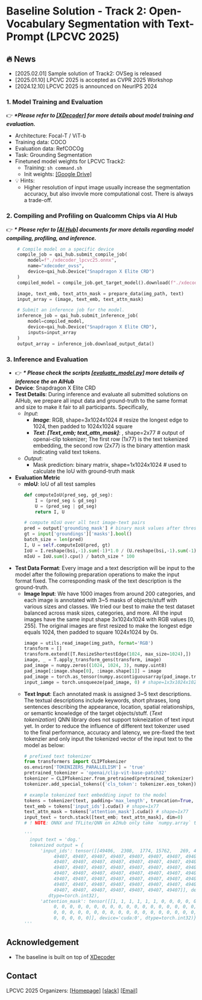 # Baseline Solution - Track 2: Open-Vocabulary Segmentation with Text-Prompt (LPCVC 2025)

## :fire: News
- [2025.02.01] Sample solution of Track2: OVSeg is released
- [2025.01.10] LPCVC 2025 is accepted as CVPR 2025 Workshop
- [2024.12.10] LPCVC 2025 is announced on NeurIPS 2024

### 1. Model Training and Evaluation
:point_right: ***\*Please refer to [[XDecoder]](https://github.com/microsoft/X-Decoder) for more details about model training and evaluation.***
- Architecture: Focal-T / ViT-b
- Training data: COCO
- Evaluation data: RefCOCOg
- Task: Grounding Segmentation
- Finetuned model weights for LPCVC Track2:
  - Training: `sh command.sh`
  - Init weights: [[Google Drive]](https://drive.google.com/file/d/1pk1HVDvQuGEyGwB4fP6y35mLWqY5xqOq/view?usp=drive_link)
- :bulb: Hints:
  - Higher resolution of input image usually increase the segmentation accuracy, but also invovle more computational cost. There is always a trade-off.

### 2. Compiling and Profiling on Qualcomm Chips via AI Hub
:point_right: ***\* Please refer to [[AI Hub]](https://app.aihub.qualcomm.com/docs/) documents for more details regarding model compiling, profiling, and inference.***

```python
    # Compile model on a specific device
    compile_job = qai_hub.submit_compile_job(
        model=f"./xdecoder_lpcvc25.onnx",
        name="xdecoder_ovss",
        device=qai_hub.Device("Snapdragon X Elite CRD")
    )
    compiled_model = compile_job.get_target_model().download(f"./xdecoder_lpcvc25.bin")

    image, text_emb, text_attn_mask = prepare_data(img_path, text)
    input_array = (image, text_emb, text_attn_mask)

    # Submit an inference job for the model.
    inference_job = qai_hub.submit_inference_job(
        model=compiled_model,
        device=qai_hub.Device("Snapdragon X Elite CRD"),
        inputs=input_array
    )
    output_array = inference_job.download_output_data()
```

### 3. Inference and Evaluation
- :point_right: ***\* Please check the scripts [[evaluate_model.py]](evaluate_model.py) more details of inference the on AIHub***
- **Device**: Snapdragon X Elite CRD
- **Test Details**: During inference and evaluate all submitted solutions on AIHub, we prepare all input data and ground-truth to the same format and size to make it fair to all participants. Specifically,
  - *Input*: 
    - ***Image***: RGB, shape=3x1024x1024 # resize the longest edge to 1024, then padded to 1024x1024 square
    - ***Text***: ***[Text_emb; text_attn_mask]***: , shape=2x77 # output of openai-clip tokenizer; The first row (1x77) is the text tokenized embedding, the second row (2x77) is the binary attention mask indicating valid text tokens.
  - *Output*: 
    - Mask prediction: binary matrix, shape=1x1024x1024 # used to calculate the IoU with ground-truth mask
- **Evaluation Metric**
  - **mIoU**: IoU of all test samples
    ```python
    def computeIoU(pred_seg, gd_seg):
        I = (pred_seg & gd_seg)
        U = (pred_seg | gd_seg)
        return I, U

    # compute mIoU over all test image-text pairs
    pred = output['grounding_mask'] # binary mask values after threshold prediction.sigmoid() > 0.5
    gt = input['groundings']['masks'].bool()
    batch_size = len(pred)
    I, U = self.computeIoU(pred, gt)
    IoU = I.reshape(bsi,-1).sum(-1)*1.0 / (U.reshape(bsi,-1).sum(-1) + 1e-6)
    mIoU = IoU.sum().cpu() / batch_size * 100
    ```
- **Test Data Format**:
  Every image and a text description will be input to the model after the following preparation operations to make the input format fixed. The corresponding mask of the text description is the ground-truth. 
  - **Image Input**: We have 1000 images from around 200 categories, and each image is annotated with 3~5 masks of objects/stuff with various sizes and classes. We tried our best to make the test dataset balanced across mask sizes, categories, and more. All the input images have the same input shape 3x1024x1024 with RGB values [0, 255]. The original images are first resized to make the longest edge equals 1024, then padded to square 1024x1024 by 0s.
    ```python
    image = utils.read_image(img_path, format='RGB')
    transform = []
    transform.extend([T.ResizeShortestEdge(1024, max_size=1024),])    
    image, _ = T.apply_transform_gens(transform, image)
    pad_image = numpy.zeros((1024, 1024, 3), numpy.uint8)
    pad_image[:image.shape[0], :image.shape[1]] = image
    pad_image = torch.as_tensor(numpy.ascontiguousarray(pad_image.transpose(2, 0, 1))).cuda()
    input_iamge = torch.unsqueeze(pad_image, 0) # shape=1x3x1024x1024
    ```
  - **Text Input**: Each annotated mask is assigned 3~5 text descriptions. The textual descriptions include keywords, short phrases, long sentences describing the appearance, location, spatial relationships, or semantic knowledge of the target objects/stuff. (*Text tokenization*) QNN library does not support tokneization of text input yet. In order to reduce the influence of different text tokenzer used to the final performance, accuracy and latency, we pre-fixed the text tokenzier and only input the tokenized vector of the input text to the model as below:
    ```python
    # prefixed text tokenizer
    from transformers import CLIPTokenizer
    os.environ['TOKENIZERS_PARALLELISM'] = 'true'
    pretrained_tokenizer = 'openai/clip-vit-base-patch32'
    tokenizer = CLIPTokenizer.from_pretrained(pretrained_tokenizer)
    tokenizer.add_special_tokens({'cls_token': tokenizer.eos_token})

    # example tokenized text embedding input to the model
    tokens = tokenizer(text, padding='max_length', truncation=True, max_length=77, return_tensors='pt')
    text_emb = tokens['input_ids'].cuda() # shape=1x77
    text_attn_mask = tokens['attention_mask'].cuda() # shape=1x77
    input_text = torch.stack([text_emb; text_attn_mask], dim=0)
    # ! NOTE: ONNX and TFLite/QNN on AIHub only take `numpy.array` type input, so when inference on AIHub, convert `torch.tensor` to `numpy.array`.

    '''
      input text = 'dog.'
      tokenized output = {
          'input_ids': tensor([[49406,  2308,  1774, 15762,   269, 49407, 49407, 49407, 49407, 49407,
               49407, 49407, 49407, 49407, 49407, 49407, 49407, 49407, 49407, 49407,
               49407, 49407, 49407, 49407, 49407, 49407, 49407, 49407, 49407, 49407,
               49407, 49407, 49407, 49407, 49407, 49407, 49407, 49407, 49407, 49407,
               49407, 49407, 49407, 49407, 49407, 49407, 49407, 49407, 49407, 49407,
               49407, 49407, 49407, 49407, 49407, 49407, 49407, 49407, 49407, 49407,
               49407, 49407, 49407, 49407, 49407, 49407, 49407, 49407, 49407, 49407,
               49407, 49407, 49407, 49407, 49407, 49407, 49407]], device='cuda:0',
             dtype=torch.int32),
          'attention_mask': tensor([[1, 1, 1, 1, 1, 1, 0, 0, 0, 0, 0, 0, 0, 0, 0, 0, 0, 0, 0, 0, 0, 0, 0, 0,
               0, 0, 0, 0, 0, 0, 0, 0, 0, 0, 0, 0, 0, 0, 0, 0, 0, 0, 0, 0, 0, 0, 0, 0,
               0, 0, 0, 0, 0, 0, 0, 0, 0, 0, 0, 0, 0, 0, 0, 0, 0, 0, 0, 0, 0, 0, 0, 0,
               0, 0, 0, 0, 0]], device='cuda:0', dtype=torch.int32)}
    '''
    ```

## Acknowledgement
* The baseline is built on top of [XDecoder](https://github.com/microsoft/X-Decoder)

## Contact
LPCVC 2025 Organizers: [[Homepage]](lpcv.ai) [[slack]](https://aihub.qualcomm.com/community/slack) [[Email]](lowpowervision@gmail.com)
